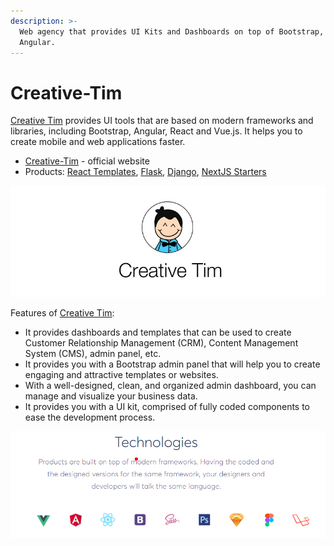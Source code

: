 ```yaml
---
description: >-
  Web agency that provides UI Kits and Dashboards on top of Bootstrap, Vue,
  Angular.
---
```


# Creative-Tim

[Creative Tim](https://bit.ly/3fKQZaL) provides UI tools that are based on modern frameworks and libraries, including Bootstrap, Angular, React and Vue.js. It helps you to create mobile and web applications faster.

* [Creative-Tim](https://bit.ly/3fKQZaL) - official website
* Products: [React Templates](https://bit.ly/37j8JG3), [Flask](http://bit.ly/2ORcvl0), [Django](https://bit.ly/3aStaNb), [NextJS Starters](https://bit.ly/3noTq5Q) 

![Creative-Tim - Logo.](../../.gitbook/assets/creative-tim-cover.png)

Features of [Creative Tim](https://bit.ly/3fKQZaL):

* It provides dashboards and templates that can be used to create Customer Relationship Management \(CRM\), Content Management System \(CMS\), admin panel, etc.
* It provides you with a Bootstrap admin panel that will help you to create engaging and attractive templates or websites.
* With a well-designed, clean, and organized admin dashboard, you can manage and visualize your business data.
* It provides you with a UI kit, comprised of fully coded components to ease the development process.

![Creative-Tim - Technologies. ](../../.gitbook/assets/creative-tim-tech.png)



